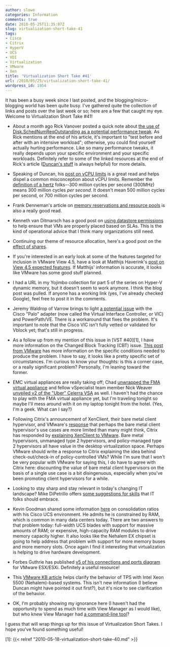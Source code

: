 ```yaml
---
author: slowe
categories: Information
comments: true
date: 2010-05-25T11:35:07Z
slug: virtualization-short-take-41
tags:
- Cisco
- Citrix
- HyperV
- UCS
- VDI
- Virtualization
- VMware
- Xen
title: 'Virtualization Short Take #41'
url: /2010/05/25/virtualization-short-take-41/
wordpress_id: 1954
---
```


It has been a busy week since I last posted, and the blogging/micro-blogging world has been quite busy. I've gathered quite the collection of links and posts over the last week or so; here are a few that caught my eye. Welcome to Virtualization Short Take #41!

* About a month ago Rick Vanover posted a quick note about [the use of Disk.SchedNumReqOutstanding as a potential performance tweak](http://virtualizationreview.com/blogs/everyday-virtualization/2010/04/vsphere-performance-tweaks.aspx). As Rick mentions at the end of his article, it's important to "test before and after with an intensive workload"; otherwise, you could find yourself actually hurting performance. Like so many performance tweaks, it really depends upon your specific environment and your specific workloads. Definitely refer to some of the linked resources at the end of Rick's article ([Duncan's stuff](http://www.yellow-bricks.com/) is always helpful) for more details.

* Speaking of Duncan, his [post on vCPU limits](http://www.yellow-bricks.com/2010/05/18/limiting-your-vcpu/) is a great read and helps dispel a common misconception about vCPU limits. Remember the [definition of a hertz](http://www.merriam-webster.com/dictionary/hertz) folks--300 million cycles per second (300MHz) means 300 million cycles _per second_. It doesn't mean 500 million cycles per second, or 700 million cycles per second.

* Frank Denneman's article on [memory reservations and resource pools](http://frankdenneman.nl/2010/05/resource-pools-memory-reservations/) is also a really good read.

* Kenneth van Ditmarsch has a good post on [using datastore permissions](http://virtualkenneth.com/2010/05/18/vmfs-datastore-permissions-usefull-for-srm/) to help ensure that VMs are properly placed based on SLAs. This is the kind of operational advice that I think many organizations still need.

* Continuing our theme of resource allocation, here's a good post on the [effect of shares](http://www.jume.nl/articles/vmware/157-shares-low-normal-high).

* If you're interested in an early look at some of the features targeted for inclusion in VMware View 4.5, have a look at Matthijs Haverink's [post on View 4.5 expected features](http://virtualfuture.info/2010/05/vmware-view-4-5-expected-features/). If Matthijs' information is accurate, it looks like VMware has some good stuff planned.

* I had a URL in my Yojimbo collection for part 5 of the series on Hyper-V dynamic memory, but it doesn't seem to work anymore. I think the blog post was pulled. If anyone has a working link (yes, I've already checked Google), feel free to post it in the comments.

* Jeremy Waldrop of Varrow brings to light [a potential issue](http://jeremywaldrop.wordpress.com/2010/05/20/cisco-ucs-palo-and-emc-powerpath-ve-incompatibility/) with the Cisco "Palo" adapter (now called the Virtual Interface Controller, or VIC) and PowerPath/VE. There is a workaround that fixes the problem. It's important to note that the Cisco VIC isn't fully vetted or validated for Vblock yet; that's still in progress.

* As a follow up from my mention of this issue in [VST #40][1], I have more information on the Changed Block Tracking (CBT) issue. [This post from VMware](http://blogs.vmware.com/uptime/2010/05/changed-block-tracking-mismatch.html) has more information on the specific conditions needed to produce the problem. I have to say, it looks like a pretty specific set of circumstances. I'm curious to know your thoughts: is this a corner case, or a really significant problem? Personally, I'm leaning toward the former.

* EMC virtual appliances are really taking off; Chad [unwrapped the FMA virtual appliance](http://virtualgeek.typepad.com/virtual_geek/2010/05/get-yer-emc-fma-virtual-appliance-here.html) and fellow vSpecialist team member Nick Weaver [unveiled v2 of the "Uber" Celerra VSA](http://nickapedia.com/2010/05/19/besser-uber-celerra-vsa-uber-v2/) as well. I haven't had the chance to play with the FMA virtual appliance yet, but I'm traveling tonight so maybe I'll mess around with it on my laptop tonight from the hotel. (Yes, I'm a geek. What can I say?)

* Following Citrix's announcement of XenClient, their bare metal client hypervisor, and VMware's [response](http://blogs.vmware.com/view/2010/05/real-byoc-and-view-client.html) that perhaps the bare metal client hypervisor's use cases are more limited than many might think, Citrix has responded by [explaining XenClient to VMware](http://community.citrix.com/display/ocb/2010/05/18/Explaining+XenClient+to+Our+Friends+at+VMware). Bare metal hypervisors, unmanaged type 2 hypervisors, and policy-managed type 2 hypervisors all have value in the desktop virtualization space. Perhaps VMware should write a response to Citrix explaining the idea behind check-out/check-in of policy-controlled VMs? While I'm sure that I won't be very popular with VMware for saying this, I do have to agree with Citrix here: discounting the value of bare metal client hypervisors on the basis of a single use case is a bit disingenuous, especially when you've been promoting client hypervisors for a while.

* Looking to stay sharp and stay relevant in today's changing IT landscape? Mike DiPetrillo offers [some suggestions for skills](http://blogs.vmware.com/vcloud/2010/05/skills-needed-for-building-clouds.html) that IT folks should embrace.

* Kevin Goodman shared some information [here](http://blog.colovirt.com/2010/05/24/cisco-vmware-cisco-ucs-b6620-vmware-consolidation-ratio/) on consolidation ratios with his Cisco UCS environment. He admits he is constrained by RAM, which is common in many data centers today. There are two answers to that problem today: full-width UCS blades with support for massive amounts of RAM; or expensive, high-capacity RAM modules to drive memory capacity higher. It also looks like the Nehalem EX chipset is going to help address that problem with support for more memory buses and more memory slots. Once again I find it interesting that virtualization is helping to drive hardware development.

* Forbes Guthrie has published [v5 of his connections and ports diagram](http://www.vreference.com/2010/02/23/firewall-diagram-version-5/) for VMware ESX/ESXi. Definitely a useful resource!

* This [VMware KB article](http://kb.vmware.com/selfservice/microsites/search.do?language=en_US&cmd=displayKC&externalId=1020524) helps clarify the behavior of TPS with Intel Xeon 5500 (Nehalem)-based systems. This isn't new information (I believe Duncan might have pointed it out first?), but it's nice to see clarification of the behavior.

* OK, I'm probably showing my ignorance here (I haven't had the opportunity to spend as much time with View Manager as I would like), but who knew View Manager had [a command-line tool](http://kb.vmware.com/selfservice/microsites/search.do?language=en_US&cmd=displayKC&externalId=1019335)?

I guess that will wrap things up for this issue of Virtualization Short Takes. I hope you've found something useful!

[1]: {{< relref "2010-05-18-virtualization-short-take-40.md" >}}
